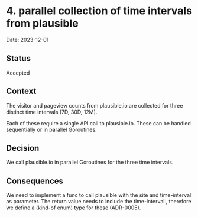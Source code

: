 # 4. parallel collection of time intervals from plausible

Date: 2023-12-01

## Status

Accepted

## Context

The visitor and pageview counts from plausible.io are collected for three distinct time intervals (7D, 30D, 12M).

Each of these require a single API call to plausible.io. 
These can be handled sequentially or in parallel Goroutines.

## Decision

We call plausible.io in parallel Goroutines for the three time intervals.

## Consequences

We need to implement a func to call plausible with the site and time-interval as parameter. The return value needs to include the time-intervall, therefore we define a (kind-of enum) type for these (ADR-0005).

